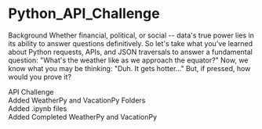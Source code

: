 # Python_API_Challenge  

Background
Whether financial, political, or social -- data's true power lies in its ability to answer questions definitively. So let's take what you've learned about Python requests, APIs, and JSON traversals to answer a fundamental question: "What's the weather like as we approach the equator?"
Now, we know what you may be thinking: "Duh. It gets hotter..."
But, if pressed, how would you prove it?  

API Challenge  
Added WeatherPy and VacationPy Folders  
Added .ipynb files  
Added Completed WeatherPy and VacationPy

